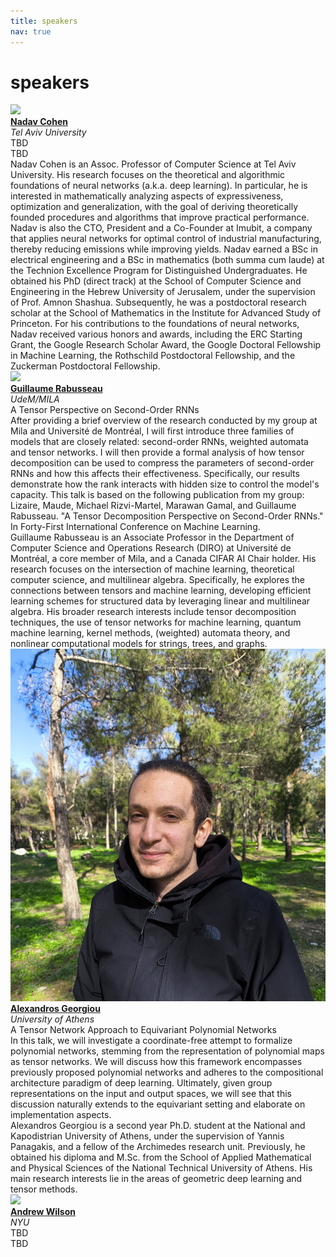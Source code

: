 ```yaml
---
title: speakers
nav: true
---
```


# speakers

<div id="speakers">
    <div class="speaker">
        <img class="avatar" src="https://en-exact-sciences.tau.ac.il/sites/exactsci_en.tau.ac.il/files/styles/research_teaser_image_180_x_180/public/co_nadav_cohen_180X180.webp"><br/>
        <div class="speaker-name">
        <b><a href="https://www.cohennadav.com/">Nadav Cohen</a></b></div>
        <div class="speaker-uni">
        <i> Tel Aviv University</i>
        </div>
        <div class="speaker-title">TBD</div>
        <div class="speaker-abstract">TBD</div>
        <div class="speaker-bio">Nadav Cohen is an Assoc. Professor of Computer Science at Tel Aviv University. His research focuses on the theoretical and algorithmic foundations of neural networks (a.k.a. deep learning). In particular, he is interested in mathematically analyzing aspects of expressiveness, optimization and generalization, with the goal of deriving theoretically founded procedures and algorithms that improve practical performance. Nadav is also the CTO, President and a Co-Founder at Imubit, a company that applies neural networks for optimal control of industrial manufacturing, thereby reducing emissions while improving yields. Nadav earned a BSc in electrical engineering and a BSc in mathematics (both summa cum laude) at the Technion Excellence Program for Distinguished Undergraduates. He obtained his PhD (direct track) at the School of Computer Science and Engineering in the Hebrew University of Jerusalem, under the supervision of Prof. Amnon Shashua. Subsequently, he was a postdoctoral research scholar at the School of Mathematics in the Institute for Advanced Study of Princeton. For his contributions to the foundations of neural networks, Nadav received various honors and awards, including the ERC Starting Grant, the Google Research Scholar Award, the Google Doctoral Fellowship in Machine Learning, the Rothschild Postdoctoral Fellowship, and the Zuckerman Postdoctoral Fellowship.</div>
    </div>
    <div class="speaker">
        <img class="avatar" src="https://www-labs.iro.umontreal.ca/~grabus/images/photo.jpg"><br/>
        <div class="speaker-name">
        <b><a href="https://www-labs.iro.umontreal.ca/~grabus/">Guillaume Rabusseau</a></b></div>
        <div class="speaker-uni">
        <i>UdeM/MILA</i>
        </div>
        <div class="speaker-title">A Tensor Perspective on Second-Order RNNs</div>
        <div class="speaker-abstract">After providing a brief overview of the research conducted by my group at Mila and Université de Montréal, I will first introduce three families of models that are closely related: second-order RNNs, weighted automata and tensor networks. I will then provide a formal analysis of how tensor decomposition can be used to compress the parameters of second-order RNNs and how this affects their effectiveness. Specifically, our results demonstrate how the rank interacts with hidden size to control the model's capacity. This talk is based on the following publication from my group: Lizaire, Maude, Michael Rizvi-Martel, Marawan Gamal, and Guillaume Rabusseau. "A Tensor Decomposition Perspective on Second-Order RNNs." In Forty-First International Conference on Machine Learning.
        </div>
        <div class="speaker-bio">Guillaume Rabusseau is an Associate Professor in the Department of Computer Science and Operations Research (DIRO) at  Université de Montréal, a core member of Mila, and a Canada CIFAR AI Chair holder. His research focuses on the intersection of machine learning, theoretical computer science, and multilinear algebra. Specifically, he explores the connections between tensors and machine learning, developing efficient learning schemes for structured data by leveraging linear and multilinear algebra. His broader research interests include tensor decomposition techniques, the use of tensor networks for machine learning, quantum machine learning, kernel methods, (weighted) automata theory, and nonlinear computational models for strings, trees, and graphs.</div>
    </div>
    <div class="speaker">
        <img class="avatar" src="images/agimg.jpg"><br/>
        <div class="speaker-name">
        <b><a href="http://users.uoa.gr/~yannisp/">Alexandros Georgiou</a></b></div>
        <div class="speaker-uni">
        <i>University of Athens</i>
        </div>        
        <div class="speaker-title">A Tensor Network Approach to Equivariant Polynomial Networks</div>
        <div class="speaker-abstract">In this talk, we will investigate a coordinate-free attempt to formalize polynomial networks, stemming from the representation of polynomial maps as tensor networks. We will discuss how this framework encompasses previously proposed polynomial networks and adheres to the compositional architecture paradigm of deep learning. Ultimately, given group representations on the input and output spaces, we will see that this discussion naturally extends to the equivariant setting and elaborate on implementation aspects.</div>
        <div class="speaker-bio">Alexandros Georgiou is a second year Ph.D. student at the National and Kapodistrian University of Athens, under the supervision of Yannis Panagakis, and a fellow of the Archimedes research unit. Previously, he obtained his diploma and M.Sc. from the School of Applied Mathematical and Physical Sciences of the National Technical University of Athens. His main research interests lie in the areas of geometric deep learning and tensor methods.</div>
    </div>
    <div class="speaker">
        <img class="avatar" src="https://assets.amazon.science/dims4/default/362fb24/2147483647/strip/true/crop/684x925+74+0/resize/340x460!/format/webp/quality/90/?url=http%3A%2F%2Famazon-topics-brightspot.s3.amazonaws.com%2Fscience%2Ff4%2F73%2F65c9a02249bca0b9d56f5e52f2ad%2Fandrew-gordon-wilson.jpg">
        <div class="speaker-name">
        <b><a href="https://cims.nyu.edu/~andrewgw/">Andrew Wilson</a></b></div>
        <div class="speaker-uni">
        <i>NYU</i>
        </div>
        <div class="speaker-title">TBD</div>
        <div class="speaker-abstract">TBD</div>
        <div class="speaker-bio"></div>
    </div>
</div>
